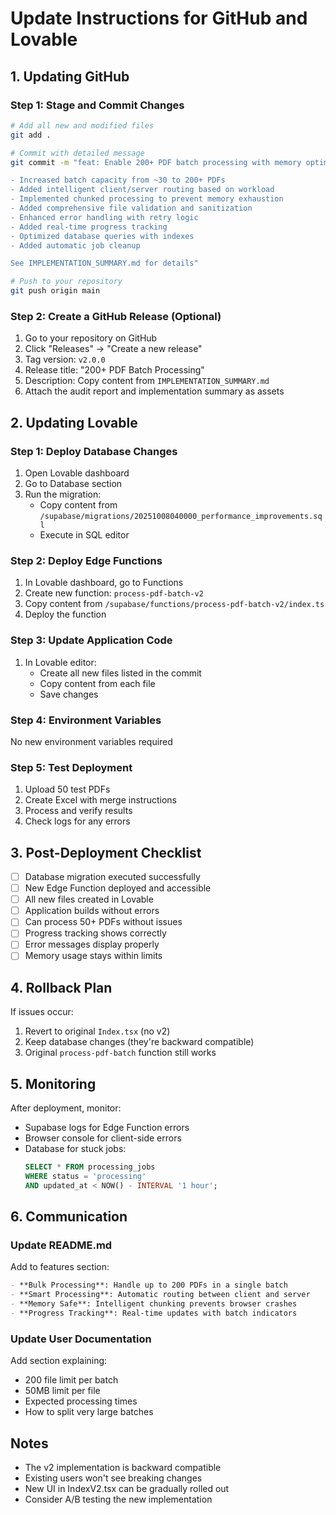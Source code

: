# Update Instructions for GitHub and Lovable

## 1. Updating GitHub

### Step 1: Stage and Commit Changes
```bash
# Add all new and modified files
git add .

# Commit with detailed message
git commit -m "feat: Enable 200+ PDF batch processing with memory optimization and security enhancements

- Increased batch capacity from ~30 to 200+ PDFs
- Added intelligent client/server routing based on workload
- Implemented chunked processing to prevent memory exhaustion
- Added comprehensive file validation and sanitization
- Enhanced error handling with retry logic
- Added real-time progress tracking
- Optimized database queries with indexes
- Added automatic job cleanup

See IMPLEMENTATION_SUMMARY.md for details"

# Push to your repository
git push origin main
```

### Step 2: Create a GitHub Release (Optional)
1. Go to your repository on GitHub
2. Click "Releases" → "Create a new release"
3. Tag version: `v2.0.0`
4. Release title: "200+ PDF Batch Processing"
5. Description: Copy content from `IMPLEMENTATION_SUMMARY.md`
6. Attach the audit report and implementation summary as assets

## 2. Updating Lovable

### Step 1: Deploy Database Changes
1. Open Lovable dashboard
2. Go to Database section
3. Run the migration:
   - Copy content from `/supabase/migrations/20251008040000_performance_improvements.sql`
   - Execute in SQL editor

### Step 2: Deploy Edge Functions
1. In Lovable dashboard, go to Functions
2. Create new function: `process-pdf-batch-v2`
3. Copy content from `/supabase/functions/process-pdf-batch-v2/index.ts`
4. Deploy the function

### Step 3: Update Application Code
1. In Lovable editor:
   - Create all new files listed in the commit
   - Copy content from each file
   - Save changes

### Step 4: Environment Variables
No new environment variables required

### Step 5: Test Deployment
1. Upload 50 test PDFs
2. Create Excel with merge instructions
3. Process and verify results
4. Check logs for any errors

## 3. Post-Deployment Checklist

- [ ] Database migration executed successfully
- [ ] New Edge Function deployed and accessible
- [ ] All new files created in Lovable
- [ ] Application builds without errors
- [ ] Can process 50+ PDFs without issues
- [ ] Progress tracking shows correctly
- [ ] Error messages display properly
- [ ] Memory usage stays within limits

## 4. Rollback Plan

If issues occur:
1. Revert to original `Index.tsx` (no v2)
2. Keep database changes (they're backward compatible)
3. Original `process-pdf-batch` function still works

## 5. Monitoring

After deployment, monitor:
- Supabase logs for Edge Function errors
- Browser console for client-side errors
- Database for stuck jobs:
  ```sql
  SELECT * FROM processing_jobs 
  WHERE status = 'processing' 
  AND updated_at < NOW() - INTERVAL '1 hour';
  ```

## 6. Communication

### Update README.md
Add to features section:
```markdown
- **Bulk Processing**: Handle up to 200 PDFs in a single batch
- **Smart Processing**: Automatic routing between client and server
- **Memory Safe**: Intelligent chunking prevents browser crashes
- **Progress Tracking**: Real-time updates with batch indicators
```

### Update User Documentation
Add section explaining:
- 200 file limit per batch
- 50MB limit per file
- Expected processing times
- How to split very large batches

## Notes

- The v2 implementation is backward compatible
- Existing users won't see breaking changes
- New UI in IndexV2.tsx can be gradually rolled out
- Consider A/B testing the new implementation